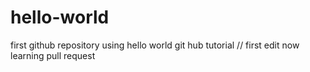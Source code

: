 # hello-world
first github repository using hello world git hub tutorial // first edit
now learning pull request
